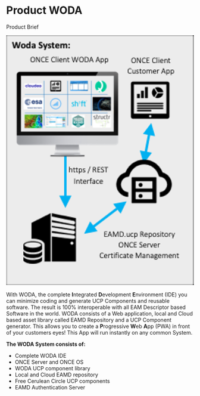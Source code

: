 # Product WODA

Product Brief

![](./attachments/grafik-20200803-090824.png)

With WODA, the complete **I**ntegrated **D**evelopment **E**nvironment (IDE) you can minimize coding and generate UCP Components and reusable software. The result is 100% interoperable with all EAM Descriptor based Software in the world. WODA consists of a Web application, local and Cloud based asset library called EAMD Repository and a UCP Component generator. This allows you to create a **P**rogressive **W**eb **A**pp (PWA) in front of your customers eyes! This App will run instantly on any common System.

**The WODA System consists of:**

- Complete WODA IDE
- ONCE Server and ONCE OS
- WODA UCP component library
- Local and Cloud EAMD repository
- Free Cerulean Circle UCP components
- EAMD Authentication Server